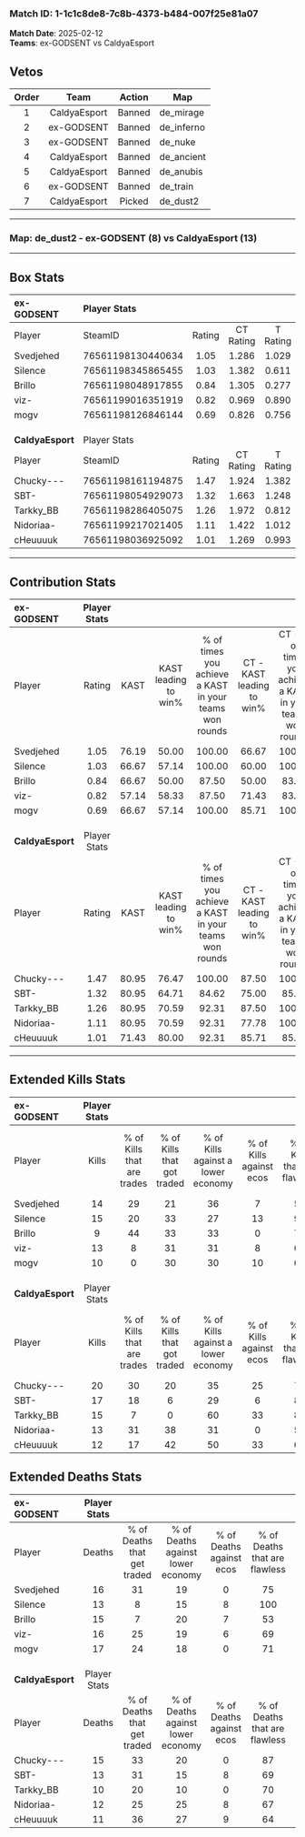 ### Match ID: 1-1c1c8de8-7c8b-4373-b484-007f25e81a07  
**Match Date**: 2025-02-12  
**Teams**: ex-GODSENT vs CaldyaEsport  

## Vetos  

| Order | Team | Action | Map |
| :---: | :--: | :----: | --- |
| 1 | CaldyaEsport | Banned | de_mirage |
| 2 | ex-GODSENT | Banned | de_inferno |
| 3 | ex-GODSENT | Banned | de_nuke |
| 4 | CaldyaEsport | Banned | de_ancient |
| 5 | CaldyaEsport | Banned | de_anubis |
| 6 | ex-GODSENT | Banned | de_train |
| 7 | CaldyaEsport | Picked | de_dust2 |

---  

### **Map**: de_dust2 - ex-GODSENT (8) vs CaldyaEsport (13)  
---  

## Box Stats  

| **ex-GODSENT**   | Player Stats      |        |           |          |       |       |       |         |        |      |     |
| :- | :- | :-: | :-: | :-: | :-: | :-: | :-: | :-: | :-: | :-: | :-: |
| Player           | SteamID           | Rating | CT Rating | T Rating | KAST  |  ADR  | Kills | Assists | Deaths | K/D  | HS% |
| Svedjehed        | 76561198130440634 |  1.05  |   1.286   |  1.029   | 76.19 | 70.5  |  14   |    7    |   16   | 0.88 | 35  |
| Silence          | 76561198345865455 |  1.03  |   1.382   |  0.611   | 66.67 | 58.1  |  15   |    1    |   13   | 1.15 | 46  |
| Brillo           | 76561198048917855 |  0.84  |   1.305   |  0.277   | 66.67 | 71.3  |   9   |   15    |   15   | 0.60 | 66  |
| viz-             | 76561199016351919 |  0.82  |   0.969   |  0.890   | 57.14 | 64.6  |  13   |    2    |   16   | 0.81 | 53  |
| mogv             | 76561198126846144 |  0.69  |   0.826   |  0.756   | 66.67 | 47.1  |  10   |    3    |   17   | 0.59 | 90  |
|                  |                   |        |           |          |       |       |       |         |        |      |     |
|                  |                   |        |           |          |       |       |       |         |        |      |     |
|                  |                   |        |           |          |       |       |       |         |        |      |     |
| **CaldyaEsport** | Player Stats      |        |           |          |       |       |       |         |        |      |     |
| Player           | SteamID           | Rating | CT Rating | T Rating | KAST  |  ADR  | Kills | Assists | Deaths | K/D  | HS% |
| Chucky---        | 76561198161194875 |  1.47  |   1.924   |  1.382   | 80.95 | 103.1 |  20   |    9    |   15   | 1.33 | 30  |
| SBT-             | 76561198054929073 |  1.32  |   1.663   |  1.248   | 80.95 | 83.6  |  17   |    7    |   13   | 1.31 | 58  |
| Tarkky_BB        | 76561198286405075 |  1.26  |   1.972   |  0.812   | 80.95 | 69.8  |  15   |    4    |   10   | 1.50 | 46  |
| Nidoriaa-        | 76561199217021405 |  1.11  |   1.422   |  1.012   | 80.95 | 64.1  |  13   |    5    |   12   | 1.08 | 53  |
| cHeuuuuk         | 76561198036925092 |  1.01  |   1.269   |  0.993   | 71.43 | 60.3  |  12   |    4    |   11   | 1.09 | 75  |
---  

## Contribution Stats  

| **ex-GODSENT**   | Player Stats |       |                      |                                                        |                           |                                                             |                          |                                                            |
| :- | :-: | :-: | :-: | :-: | :-: | :-: | :-: | :-: |
| Player           |    Rating    | KAST  | KAST leading to win% | % of times you achieve a KAST in your teams won rounds | CT - KAST leading to win% | CT - % of times you achieve a KAST in your teams won rounds | T - KAST leading to win% | T - % of times you achieve a KAST in your teams won rounds |
| Svedjehed        |     1.05     | 76.19 |        50.00         |                         100.00                         |           66.67           |                           100.00                            |          28.57           |                           100.00                           |
| Silence          |     1.03     | 66.67 |        57.14         |                         100.00                         |           60.00           |                           100.00                            |          50.00           |                           100.00                           |
| Brillo           |     0.84     | 66.67 |        50.00         |                         87.50                          |           50.00           |                            83.33                            |          50.00           |                           100.00                           |
| viz-             |     0.82     | 57.14 |        58.33         |                         87.50                          |           71.43           |                            83.33                            |          40.00           |                           100.00                           |
| mogv             |     0.69     | 66.67 |        57.14         |                         100.00                         |           85.71           |                           100.00                            |          28.57           |                           100.00                           |
|                  |              |       |                      |                                                        |                           |                                                             |                          |                                                            |
|                  |              |       |                      |                                                        |                           |                                                             |                          |                                                            |
|                  |              |       |                      |                                                        |                           |                                                             |                          |                                                            |
| **CaldyaEsport** | Player Stats |       |                      |                                                        |                           |                                                             |                          |                                                            |
| Player           |    Rating    | KAST  | KAST leading to win% | % of times you achieve a KAST in your teams won rounds | CT - KAST leading to win% | CT - % of times you achieve a KAST in your teams won rounds | T - KAST leading to win% | T - % of times you achieve a KAST in your teams won rounds |
| Chucky---        |     1.47     | 80.95 |        76.47         |                         100.00                         |           87.50           |                           100.00                            |          66.67           |                           100.00                           |
| SBT-             |     1.32     | 80.95 |        64.71         |                         84.62                          |           75.00           |                            85.71                            |          55.56           |                           83.33                            |
| Tarkky_BB        |     1.26     | 80.95 |        70.59         |                         92.31                          |           87.50           |                           100.00                            |          55.56           |                           83.33                            |
| Nidoriaa-        |     1.11     | 80.95 |        70.59         |                         92.31                          |           77.78           |                           100.00                            |          62.50           |                           83.33                            |
| cHeuuuuk         |     1.01     | 71.43 |        80.00         |                         92.31                          |           85.71           |                            85.71                            |          75.00           |                           100.00                           |
---  

## Extended Kills Stats  

| **ex-GODSENT**   | Player Stats |                            |                            |                                    |                         |                              |                                 |                                       |                    |           |
| :- | :-: | :-: | :-: | :-: | :-: | :-: | :-: | :-: | :-: | :-: |
| Player           |    Kills     | % of Kills that are trades | % of Kills that got traded | % of Kills against a lower economy | % of Kills against ecos | % of Kills that are flawless | % of Kills that are close duels | % of Kills that are assisted by flash | Pistol Round Kills | AWP Kills |
| Svedjehed        |      14      |             29             |             21             |                 36                 |            7            |              57              |                7                |                   0                   |         0          |     0     |
| Silence          |      15      |             20             |             33             |                 27                 |           13            |              93              |                0                |                   0                   |         3          |     8     |
| Brillo           |      9       |             44             |             33             |                 33                 |            0            |              78              |                0                |                   0                   |         1          |     0     |
| viz-             |      13      |             8              |             31             |                 31                 |            8            |              69              |               15                |                  15                   |         0          |     0     |
| mogv             |      10      |             0              |             30             |                 30                 |           10            |              60              |                0                |                  10                   |         3          |     0     |
|                  |              |                            |                            |                                    |                         |                              |                                 |                                       |                    |           |
|                  |              |                            |                            |                                    |                         |                              |                                 |                                       |                    |           |
|                  |              |                            |                            |                                    |                         |                              |                                 |                                       |                    |           |
| **CaldyaEsport** | Player Stats |                            |                            |                                    |                         |                              |                                 |                                       |                    |           |
| Player           |    Kills     | % of Kills that are trades | % of Kills that got traded | % of Kills against a lower economy | % of Kills against ecos | % of Kills that are flawless | % of Kills that are close duels | % of Kills that are assisted by flash | Pistol Round Kills | AWP Kills |
| Chucky---        |      20      |             30             |             20             |                 35                 |           25            |              75              |               10                |                   0                   |         0          |    11     |
| SBT-             |      17      |             18             |             6              |                 29                 |            6            |              82              |                0                |                  24                   |         4          |     0     |
| Tarkky_BB        |      15      |             7              |             0              |                 60                 |           33            |              80              |                0                |                   0                   |         2          |     0     |
| Nidoriaa-        |      13      |             31             |             38             |                 31                 |            0            |              54              |                0                |                   0                   |         1          |     0     |
| cHeuuuuk         |      12      |             17             |             42             |                 50                 |           33            |              67              |                0                |                   8                   |         0          |     0     |
## Extended Deaths Stats  

| **ex-GODSENT**   | Player Stats |                             |                                   |                          |                               |                            |                           |               |
| :- | :-: | :-: | :-: | :-: | :-: | :-: | :-: | :-: |
| Player           |    Deaths    | % of Deaths that get traded | % of Deaths against lower economy | % of Deaths against ecos | % of Deaths that are flawless | % of Deaths that are close | % of Deaths while blinded | Deaths to AWP |
| Svedjehed        |      16      |             31              |                19                 |            0             |              75               |             6              |             6             |       2       |
| Silence          |      13      |              8              |                15                 |            8             |              100              |             0              |             8             |       3       |
| Brillo           |      15      |              7              |                20                 |            7             |              53               |             0              |             0             |       1       |
| viz-             |      16      |             25              |                19                 |            6             |              69               |             0              |            13             |       3       |
| mogv             |      17      |             24              |                18                 |            0             |              71               |             6              |             6             |       2       |
|                  |              |                             |                                   |                          |                               |                            |                           |               |
|                  |              |                             |                                   |                          |                               |                            |                           |               |
|                  |              |                             |                                   |                          |                               |                            |                           |               |
| **CaldyaEsport** | Player Stats |                             |                                   |                          |                               |                            |                           |               |
| Player           |    Deaths    | % of Deaths that get traded | % of Deaths against lower economy | % of Deaths against ecos | % of Deaths that are flawless | % of Deaths that are close | % of Deaths while blinded | Deaths to AWP |
| Chucky---        |      15      |             33              |                20                 |            0             |              87               |             0              |             0             |       4       |
| SBT-             |      13      |             31              |                15                 |            8             |              69               |             8              |             8             |       1       |
| Tarkky_BB        |      10      |             20              |                10                 |            0             |              70               |             0              |             0             |       2       |
| Nidoriaa-        |      12      |             25              |                25                 |            8             |              67               |             8              |             8             |       1       |
| cHeuuuuk         |      11      |             36              |                27                 |            9             |              64               |             9              |             9             |       0       |

